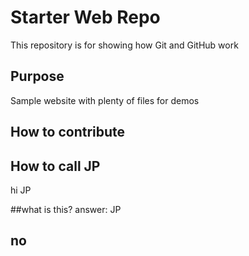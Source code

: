 # Starter Web Repo

This repository is for showing how Git and GitHub work

## Purpose


Sample website with plenty of files for demos

## How to contribute

## How to call JP

hi JP

##what is this?
answer: JP

## no
